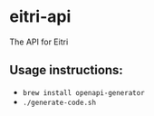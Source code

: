 # eitri-api
The API for Eitri

## Usage instructions:
- `brew install openapi-generator`
- `./generate-code.sh`
